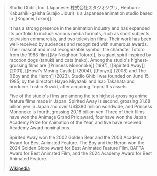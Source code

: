﻿---
aliases:
- "Studio Ghibli"
---

> Studio Ghibli, Inc. 
> (Japanese: 株式会社スタジオジブリ, Hepburn: Kabushiki-gaisha Sutajio Jiburi) 
> is a Japanese animation studio based in [[Koganei,Tokyo]]. 
> 
> It has a strong presence in the animation industry 
> and has expanded its portfolio to include various media formats, such as short subjects, television commercials, and two television films. Their work has been well-received by audiences and recognized with numerous awards. 
> Their mascot and most recognizable symbol, 
> the character Totoro from the 1988 film [[My Neighbor Totoro]], 
> is a giant spirit inspired by raccoon dogs (tanuki) and cats (neko). 
> Among the studio's highest-grossing films are [[Princess Mononoke]] (1997), [[Spirited Away]] (2001), [[Howl's Moving Castle]] (2004), [[Ponyo]] (2008)  and The [[Boy and the Heron]] (2023). 
> Studio Ghibli was founded on June 15, 1985, 
> by the directors Hayao Miyazaki and Isao Takahata and producer Toshio Suzuki, 
> after acquiring Topcraft's assets.
>
> Five of the studio's films are among the ten highest-grossing anime feature films made in Japan. 
> Spirited Away is second, grossing 31.68 billion yen in Japan and over US$380 million worldwide, 
> and Princess Mononoke is fourth, grossing 20.18 billion yen. 
> Three of their films have won the Animage Grand Prix award, 
> four have won the Japan Academy Prize for Animation of the Year, 
> and five have received Academy Award nominations. 
> 
> Spirited Away won the 2002 Golden Bear and the 2003 Academy Award for Best Animated Feature. 
> The Boy and the Heron won the 2024 Golden Globe Award for Best Animated Feature Film, 
> BAFTA Award for Best Animated Film, and the 2024 Academy Award for Best Animated Feature.
>
> [Wikipedia](https://en.wikipedia.org/wiki/Studio%20Ghibli)


